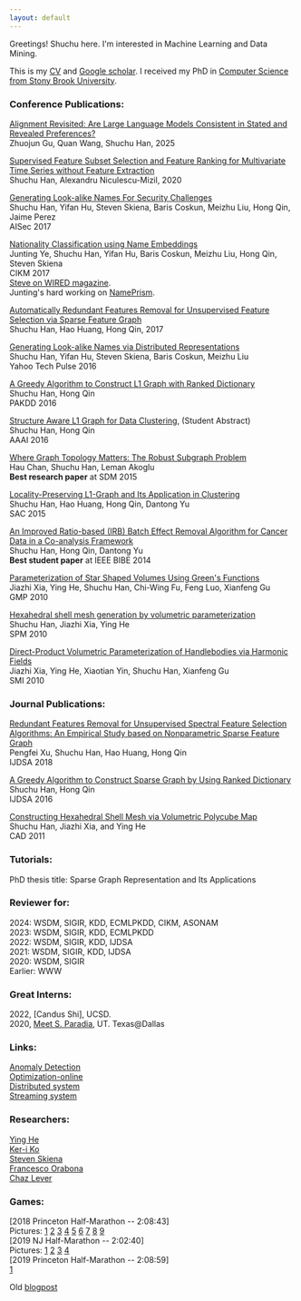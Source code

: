 ```yaml
---
layout: default
---
```

Greetings! Shuchu here. I'm interested in Machine Learning and Data Mining.    

This is my [CV](docs/ShuchuHan_cv.pdf) and [Google scholar](https://scholar.google.com/citations?hl=en&user=5wfcig0AAAAJ). I received my PhD in [Computer Science from Stony Brook University](https://www.cs.stonybrook.edu/).   

### [](#header-3) Conference Publications: 
[Alignment Revisited: Are Large Language Models Consistent in Stated and Revealed Preferences?](http://arxiv.org/abs/2506.00751)  
Zhuojun Gu, Quan Wang, Shuchu Han, 2025  

[Supervised Feature Subset Selection and Feature Ranking for Multivariate Time Series without Feature Extraction](https://arxiv.org/abs/2005.00259)      
Shuchu Han, Alexandru Niculescu-Mizil, 2020  

[Generating Look-alike Names For Security Challenges](https://dl.acm.org/citation.cfm?id=3128572.3140441)  
Shuchu Han, Yifan Hu, Steven Skiena, Baris Coskun, Meizhu Liu, Hong Qin, Jaime Perez    
AISec 2017

[Nationality Classification using Name Embeddings](https://arxiv.org/pdf/1708.07903)   
Junting Ye, Shuchu Han, Yifan Hu, Baris Coskun, Meizhu Liu, Hong Qin, Steven Skiena   
CIKM 2017      
[Steve on WIRED magazine](https://www.wired.com/story/ai-research-is-in-desperate-need-of-an-ethical-watchdog/).    
Junting's hard working on [NamePrism](http://www.name-prism.com).  

[Automatically Redundant Features Removal for Unsupervised Feature Selection via Sparse Feature Graph](http://https://arxiv.org/abs/1705.04804)  
Shuchu Han, Hao Huang, Hong Qin, 2017    

[Generating Look-alike Names via Distributed Representations](papers/2016_Yahoo_Look_alike_Names.pdf)     
Shuchu Han, Yifan Hu, Steven Skiena, Baris Coskun, Meizhu Liu  
Yahoo Tech Pulse 2016

[A Greedy Algorithm to Construct L1 Graph with Ranked Dictionary](papers/2016-pakdd-l1-graph-with-ranked-dictionary.pdf)     
Shuchu Han, Hong Qin  
PAKDD 2016  

[Structure Aware L1 Graph for Data Clustering](papers/2016-aaai-structure-aware-data-clustering.pdf), (Student Abstract)     
Shuchu Han, Hong Qin   
AAAI 2016   

[Where Graph Topology Matters: The Robust Subgraph Problem](papers/2015-robust-subgraphs.pdf)      
Hau Chan, Shuchu Han, Leman Akoglu   
**Best research paper** at SDM 2015  

[Locality-Preserving L1-Graph and Its Application in Clustering](papers/2015-sac-locality-preserving-l1-graph.pdf)     
Shuchu Han, Hao Huang, Hong Qin, Dantong Yu  
SAC 2015  

[An Improved Ratio-based (IRB) Batch Effect Removal Algorithm  for Cancer Data in a Co-analysis Framework](papers/2014-bibe-batch-effects-removal.pdf)     
Shuchu Han, Hong Qin, Dantong Yu  
**Best student paper** at IEEE BIBE 2014  

[Parameterization of Star Shaped Volumes Using Green's Functions](papers/2010_GMP_parameterized_star_shape.pdf)     
Jiazhi Xia, Ying He, Shuchu Han, Chi-Wing Fu, Feng Luo, Xianfeng Gu   
GMP 2010   

[Hexahedral shell mesh generation by volumetric parameterization](2010_spm_construct_hex_shell.pdf)      
Shuchu Han, Jiazhi Xia, Ying He   
SPM 2010   

[Direct-Product Volumetric Parameterization of Handlebodies via Harmonic Fields](papers/2010_smi_direct_product.pdf)      
Jiazhi Xia, Ying He, Xiaotian Yin, Shuchu Han, Xianfeng Gu   
SMI 2010   

### [](#header-3) Journal Publications:   
[Redundant Features Removal for Unsupervised Spectral Feature Selection Algorithms: An Empirical Study based on Nonparametric Sparse Feature Graph](https://rdcu.be/bcv4Y)     
Pengfei Xu, Shuchu Han, Hao Huang, Hong Qin  
IJDSA 2018

[A Greedy Algorithm to Construct Sparse Graph by Using Ranked Dictionary](https://link.springer.com/article/10.1007/s41060-016-0020-3)         
Shuchu Han, Hong Qin   
IJDSA 2016  

[Constructing Hexahedral Shell Mesh via Volumetric Polycube Map](papers/2011_CAD_construct_hex_shell.pdf)     
Shuchu Han, Jiazhi Xia, and Ying He  
CAD 2011   

### [](#header-3) Tutorials:   
PhD thesis title: Sparse Graph Representation and Its Applications  

### [](#header-3) Reviewer for: 
2024: WSDM, SIGIR, KDD, ECMLPKDD, CIKM, ASONAM    
2023: WSDM, SIGIR, KDD, ECMLPKDD  
2022: WSDM, SIGIR, KDD, IJDSA   
2021: WSDM, SIGIR, KDD, IJDSA          
2020: WSDM, SIGIR     
Earlier: WWW

### [](#header-3) Great Interns:
2022, [Candus Shi], UCSD.  
2020, [Meet S. Paradia](https://www.linkedin.com/in/meet-paradia/), UT. Texas@Dallas  

### Links:  
[Anomaly Detection](anomaly_detection.md)   
[Optimization-online](http://www.optimization-online.org)   
[Distributed system](https://www.allthingsdistributed.com/)  
[Streaming system](streaming_sys.md)  

### Researchers:  
[Ying He](https://personal.ntu.edu.sg/yhe/)  
[Ker-i Ko](https://www3.cs.stonybrook.edu/~keriko/)  
[Steven Skiena](https://www3.cs.stonybrook.edu/~skiena/)  
[Francesco Orabona](https://francesco.orabona.com/)  
[Chaz Lever](https://chazlever.com/)  

### Games:
[2018 Princeton Half-Marathon -- 2:08:43]  
Pictures: [1](images/2018_princeton_hm_1.jpg)
[2](images/2018_princeton_hm_2.jpg)
[3](images/2018_princeton_hm_3.jpg)
[4](images/princeton_1.jpg)
[5](images/princeton_2.jpg)
[6](images/princeton_3.jpg)
[7](images/princeton_4.jpg)
[8](images/princeton_5.jpg)
[9](images/princeton_6.jpg)  
[2019 NJ Half-Marathon -- 2:02:40]   
Pictures: [1](images/2019_NJ_marathon.png)
[2](images/2019_NJ_marathon_1.png)
[3](images/2019_NJ_marathon_2.png)
[4](images/2019_NJ_marathon_3.png)  
[2019 Princeton Half-Marathon -- 2:08:59]   
[1](images/2019_Princeton_1.jpg)

Old [blogpost](https://shuchu.blogspot.com/)  
